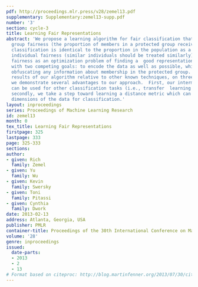 ```yaml
---
pdf: http://proceedings.mlr.press/v28/zemel13.pdf
supplementary: Supplementary:zemel13-supp.pdf
number: '3'
section: cycle-3
title: Learning Fair Representations
abstract: 'We propose a learning algorithm for fair classification that achieves both
  group fairness (the proportion of members in a protected group receiving positive
  classification is identical to the proportion in the population as a  whole), and
  individual fairness (similar individuals should be treated similarly).  We formulate
  fairness as an optimization problem of finding a  good representation of the data
  with two competing goals: to encode the data as well as possible, while simultaneously
  obfuscating any information about membership in the protected group.  We show positive
  results of our algorithm relative to other known techniques, on three datasets.  Moreover,
  we demonstrate several advantages to our approach.  First, our intermediate representation
  can be used for other classification tasks (i.e., transfer  learning is possible);
  secondly, we take a step toward learning a distance metric which can find important
  dimensions of the data for classification.'
layout: inproceedings
series: Proceedings of Machine Learning Research
id: zemel13
month: 0
tex_title: Learning Fair Representations
firstpage: 325
lastpage: 333
page: 325-333
sections: 
author:
- given: Rich
  family: Zemel
- given: Yu
  family: Wu
- given: Kevin
  family: Swersky
- given: Toni
  family: Pitassi
- given: Cynthia
  family: Dwork
date: 2013-02-13
address: Atlanta, Georgia, USA
publisher: PMLR
container-title: Proceedings of the 30th International Conference on Machine Learning
volume: '28'
genre: inproceedings
issued:
  date-parts:
  - 2013
  - 2
  - 13
# Format based on citeproc: http://blog.martinfenner.org/2013/07/30/citeproc-yaml-for-bibliographies/
---
```


